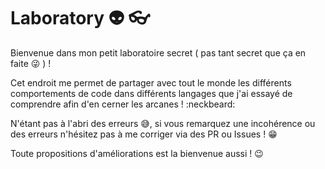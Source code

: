 # Laboratory :alien: :eyeglasses:

Bienvenue dans mon petit laboratoire secret ( pas tant secret que ça en faite :stuck_out_tongue_winking_eye:  ) !

Cet endroit me permet de partager avec tout le monde les différents comportements de code dans différents langages que j'ai essayé de comprendre afin d'en cerner les arcanes ! :neckbeard:

N'étant pas à l'abri des erreurs :sweat_smile:, si vous remarquez une incohérence ou des erreurs n'hésitez pas à me corriger via des PR ou Issues ! :grin:

Toute propositions d'améliorations est la bienvenue aussi ! 😉 
